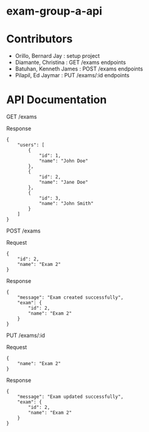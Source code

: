 # exam-group-a-api

# Contributors
- Orillo, Bernard Jay : setup project
- Diamante, Christina : GET /exams endpoints
- Batuhan, Kenneth James : POST /exams endpoints
- Pilapil, Ed Jaymar : PUT /exams/:id endpoints



# API Documentation


GET /exams

Response
```
{
    "users": [
        {
            "id": 1,
            "name": "John Doe"
        },
        {
            "id": 2,
            "name": "Jane Doe"
        },
        {
            "id": 3,
            "name": "John Smith"
        }
    ]
}
```

POST /exams

Request
```
{
    "id": 2,
    "name": "Exam 2"
}
```

Response
```
{
    "message": "Exam created successfully",
    "exam": {
        "id": 2,
        "name": "Exam 2"
    }
}
```

PUT /exams/:id

Request
```
{
    "name": "Exam 2"
}
```

Response
```
{
    "message": "Exam updated successfully",
    "exam": {
        "id": 2,
        "name": "Exam 2"
    }
}
